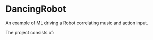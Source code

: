 # DancingRobot
An example of ML driving a Robot correlating music and action input.

The project consists of:
